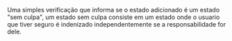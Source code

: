 Uma simples verificação que informa se o estado adicionado é um estado "sem culpa", um estado sem culpa consiste em um estado onde o usuario que tiver seguro é indenizado independentemente se a responsabilidade for dele.
